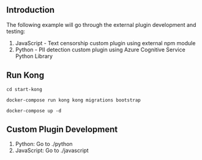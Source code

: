 ## Introduction

The following example will go through the external plugin development and testing:
1. JavaScript - Text censorship custom plugin using external npm module
2. Python - PII detection custom plugin using Azure Cognitive Service Python Library

## Run Kong

```
cd start-kong

docker-compose run kong kong migrations bootstrap

docker-compose up -d
```

## Custom Plugin Development

1. Python: Go to ./python
2. JavaScript: Go to ./javascript